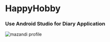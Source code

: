 # HappyHobby

### Use Android Studio for Diary Application

![mazandi profile](http://mazandi.herokuapp.com/api?handle={handle}&theme=warm)
